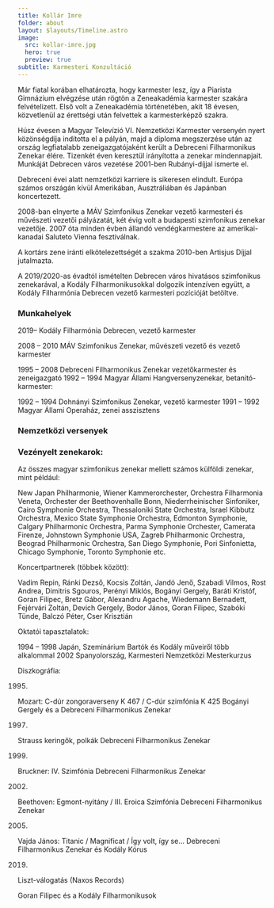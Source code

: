 ```yaml
---
title: Kollár Imre
folder: about
layout: $layouts/Timeline.astro
image:
  src: kollar-imre.jpg
  hero: true
  preview: true
subtitle: Karmesteri Konzultáció
---
```

Már fiatal korában elhatározta, hogy karmester lesz, így a Piarista Gimnázium elvégzése után rögtön a Zeneakadémia karmester szakára felvételizett. Első volt a Zeneakadémia történetében, akit 18 évesen, közvetlenül az érettségi után felvettek a karmesterképző szakra.

Húsz évesen a Magyar Televízió VI. Nemzetközi Karmester versenyén nyert közönségdíja indította el a pályán, majd a diploma megszerzése után az ország legfiatalabb zeneigazgatójaként került a Debreceni Filharmonikus Zenekar élére. Tizenkét éven keresztül irányította a zenekar mindennapjait. Munkáját Debrecen város vezetése 2001-ben Rubányi-díjjal ismerte el.

Debreceni évei alatt nemzetközi karriere is sikeresen elindult. Európa számos országán kívül Amerikában, Ausztráliában és Japánban koncertezett.

2008-ban elnyerte a MÁV Szimfonikus Zenekar vezető karmesteri és művészeti vezetői pályázatát, két évig volt a budapesti szimfonikus zenekar vezetője. 2007 óta minden évben állandó vendégkarmestere az amerikai-kanadai Saluteto Vienna fesztiválnak.

A kortárs zene iránti elkötelezettségét a szakma 2010-ben Artisjus Díjjal jutalmazta.

A 2019/2020-as évadtól ismételten Debrecen város hivatásos szimfonikus zenekarával, a Kodály Filharmonikusokkal dolgozik intenzíven együtt, a Kodály Filharmónia Debrecen vezető karmesteri pozícióját betöltve.

### Munkahelyek

2019– Kodály Filharmónia Debrecen, vezető karmester

2008 – 2010 MÁV Szimfonikus Zenekar, művészeti vezető és vezető karmester

1995 – 2008 Debreceni Filharmonikus Zenekar vezetőkarmester és zeneigazgató 1992 – 1994 Magyar Állami Hangversenyzenekar, betanító-karmester:

1992 – 1994 Dohnányi Szimfonikus Zenekar, vezető karmester 1991 – 1992 Magyar Állami Operaház, zenei asszisztens

### Nemzetközi versenyek

### Vezényelt zenekarok:

Az összes magyar szimfonikus zenekar mellett számos külföldi zenekar, mint például:



New Japan Philharmonie, Wiener Kammerorchester, Orchestra Filharmonia Veneta, Orchester der Beethovenhalle Bonn, Niederrheinischer Sinfoniker, Cairo Symphonie Orchestra, Thessaloniki State Orchestra, Israel Kibbutz Orchestra, Mexico State Symphonie Orchestra, Edmonton Symphonie, Calgary Philharmonic Orchestra, Parma Symphonie Orchester, Camerata Firenze, Johnstown Symphonie USA, Zagreb Philharmonic Orchestra, Beograd Philharmonic Orchestra, San Diego Symphonie, Pori Sinfonietta, Chicago Symphonie, Toronto Symphonie etc.







Koncertpartnerek (többek között):



Vadim Repin, Ránki Dezső, Kocsis Zoltán, Jandó Jenő, Szabadi Vilmos, Rost Andrea, Dimitris Sgouros, Perényi Miklós, Bogányi Gergely, Baráti Kristóf, Goran Filipec, Bretz Gábor, Alexandru Agache, Wiedemann Bernadett, Fejérvári Zoltán, Devich Gergely, Bodor János, Goran Filipec, Szabóki Tünde, Balczó Péter, Cser Krisztián

Oktatói tapasztalatok:



1994 – 1998 Japán, Szeminárium Bartók és Kodály műveiről több alkalommal 2002 Spanyolország, Karmesteri Nemzetközi Mesterkurzus





Diszkográfia:



1995.

Mozart: C-dúr zongoraverseny K 467 / C-dúr szimfónia K 425 Bogányi Gergely és a Debreceni Filharmonikus Zenekar



1997.

Strauss keringők, polkák Debreceni Filharmonikus Zenekar



1999.

Bruckner: IV. Szimfónia Debreceni Filharmonikus Zenekar



2002.

Beethoven: Egmont-nyitány / III. Eroica Szimfónia Debreceni Filharmonikus Zenekar



2005.

Vajda János: Titanic / Magnificat / Így volt, így se… Debreceni Filharmonikus Zenekar és Kodály Kórus



2019.

Liszt-válogatás (Naxos Records)

Goran Filipec és a Kodály Filharmonikusok